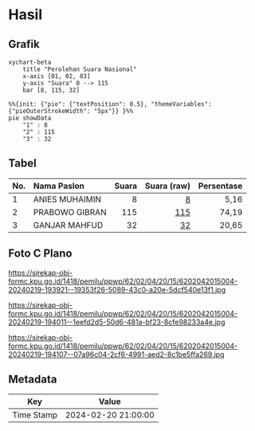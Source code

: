 # Hasil

## Grafik

```mermaid
xychart-beta
    title "Perolehan Suara Nasional"
    x-axis [01, 02, 03]
    y-axis "Suara" 0 --> 115
    bar [8, 115, 32]
```

```mermaid
%%{init: {"pie": {"textPosition": 0.5}, "themeVariables": {"pieOuterStrokeWidth": "5px"}} }%%
pie showData
    "1" : 8
    "2" : 115
    "3" : 32
```

## Tabel

| No. | Nama Paslon    | Suara | Suara (raw) | Persentase |
|:--- |:-------------- | -----:| -----------:| ----------:|
| 1   | ANIES MUHAIMIN | 8     | [8][p-1]    | 5,16       |
| 2   | PRABOWO GIBRAN | 115   | [115][p-2]  | 74,19      |
| 3   | GANJAR MAHFUD  | 32    | [32][p-3]   | 20,65      |


[p-1]: https://github.com/gigit-pemilu/pemilu-2024/blob/main/pilpres/hitung-suara/sub/62-kalimantan-tengah/sub/02-kotawaringin-timur/sub/04-parenggean/sub/2015-sari-harapan/sub/004-tps/sub/paslon-1.txt
[p-2]: https://github.com/gigit-pemilu/pemilu-2024/blob/main/pilpres/hitung-suara/sub/62-kalimantan-tengah/sub/02-kotawaringin-timur/sub/04-parenggean/sub/2015-sari-harapan/sub/004-tps/sub/paslon-2.txt
[p-3]: https://github.com/gigit-pemilu/pemilu-2024/blob/main/pilpres/hitung-suara/sub/62-kalimantan-tengah/sub/02-kotawaringin-timur/sub/04-parenggean/sub/2015-sari-harapan/sub/004-tps/sub/paslon-3.txt

## Foto C Plano

https://sirekap-obj-formc.kpu.go.id/1418/pemilu/ppwp/62/02/04/20/15/6202042015004-20240219-193921--19353f26-5089-43c0-a20e-5dcf540e13f1.jpg

https://sirekap-obj-formc.kpu.go.id/1418/pemilu/ppwp/62/02/04/20/15/6202042015004-20240219-194011--1eefd2d5-50d6-481a-bf23-8cfe98233a4e.jpg

https://sirekap-obj-formc.kpu.go.id/1418/pemilu/ppwp/62/02/04/20/15/6202042015004-20240219-194107--07a96c04-2cf6-4991-aed2-8c1be5ffa269.jpg


## Metadata

| Key        | Value               |
| ---------- | ------------------- |
| Time Stamp | 2024-02-20 21:00:00 |



